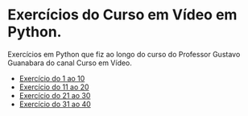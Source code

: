 # Exercícios do Curso em Vídeo em Python.

Exercícios em Python que fiz ao longo do curso do Professor Gustavo Guanabara do canal Curso em Vídeo.

- [Exercício do 1 ao 10](./doc/1_ao_10.md)
- [Exercício do 11 ao 20](./doc/11_ao_20.md)
- [Exercício do 21 ao 30](./doc/21_ao_30.md)
- [Exercício do 31 ao 40](./doc/31_ao_40.md)